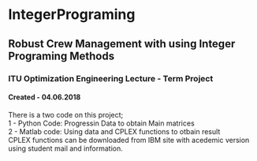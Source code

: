# IntegerPrograming
## Robust Crew Management with using Integer Programing Methods
### ITU Optimization Engineering Lecture - Term Project
#### Created - 04.06.2018



There is a two code on this project;                                                                      <br />
    1 - Python Code: Progressin Data to obtain Main matrices                                              <br />
    2 - Matlab code: Using data and CPLEX functions to otbain result                                      <br />
CPLEX functions can be downloaded from IBM site with acedemic version using student mail and information. <br />
